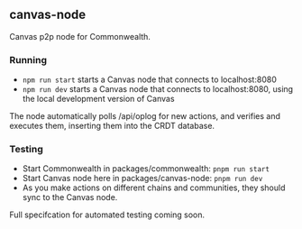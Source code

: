 ## canvas-node

Canvas p2p node for Commonwealth.

### Running

- `npm run start` starts a Canvas node that connects to localhost:8080
- `npm run dev` starts a Canvas node that connects to localhost:8080, using the local development version of Canvas

The node automatically polls /api/oplog for new actions, and verifies
and executes them, inserting them into the CRDT database.

### Testing

- Start Commonwealth in packages/commonwealth: `pnpm run start`
- Start Canvas node here in packages/canvas-node: `pnpm run dev`
- As you make actions on different chains and communities,
  they should sync to the Canvas node.

Full specifcation for automated testing coming soon.
